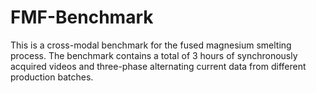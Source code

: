 # FMF-Benchmark
This is a cross-modal benchmark for the fused magnesium smelting process. The benchmark contains a total of 3 hours of synchronously acquired videos and three-phase alternating current data from different production batches.
